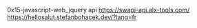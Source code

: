 0x15-javascript-web_jquery
api https://swapi-api.alx-tools.com/
https://hellosalut.stefanbohacek.dev/?lang=fr
